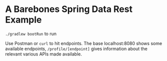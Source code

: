 # A Barebones Spring Data Rest Example #

`./gradlew bootRun` to run

Use Postman or `curl` to hit endpoints.  The base localhost:8080 shows some available endpoints, `/profile/[endpoint]` gives information about the relevant various APIs made available.
